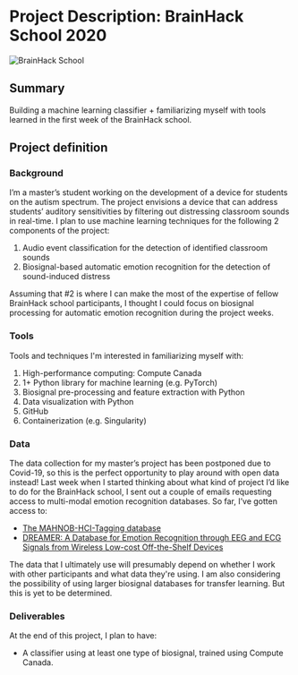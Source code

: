 # Project Description: BrainHack School 2020

![BrainHack School](bhs2020.png)

## Summary 

Building a machine learning classifier + familiarizing myself with tools learned in the first week of the BrainHack school.

## Project definition 

### Background

I’m a master’s student working on the development of a device for students on the autism spectrum. The project envisions a device that can address students’ auditory sensitivities by filtering out distressing classroom sounds in real-time. I plan to use machine learning techniques for the following 2 components of the project: 

1.	Audio event classification for the detection of identified classroom sounds
2.	Biosignal-based automatic emotion recognition for the detection of sound-induced distress

Assuming that #2 is where I can make the most of the expertise of fellow BrainHack school participants, I thought I could focus on biosignal processing for automatic emotion recognition during the project weeks.

### Tools 

Tools and techniques I'm interested in familiarizing myself with:
 1.	High-performance computing: Compute Canada
 2.	1+ Python library for machine learning (e.g. PyTorch)
 3.	Biosignal pre-processing and feature extraction with Python
 4.	Data visualization with Python
 5.	GitHub
 6.	Containerization (e.g. Singularity)

### Data 

The data collection for my master’s project has been postponed due to Covid-19, so this is the perfect opportunity to play around with open data instead! Last week when I started thinking about what kind of project I’d like to do for the BrainHack school, I sent out a couple of emails requesting access to multi-modal emotion recognition databases. So far, I’ve gotten access to:

 * [The MAHNOB-HCI-Tagging database](https://mahnob-db.eu/hci-tagging/)
 * [DREAMER: A Database for Emotion Recognition through EEG and ECG Signals from Wireless Low-cost Off-the-Shelf Devices](https://ieeexplore.ieee.org/document/7887697)

The data that I ultimately use will presumably depend on whether I work with other participants and what data they're using. I am also considering the possibility of using larger biosignal databases for transfer learning. But this is yet to be determined.

### Deliverables

At the end of this project, I plan to have:
 - A classifier using at least one type of biosignal, trained using Compute Canada.
